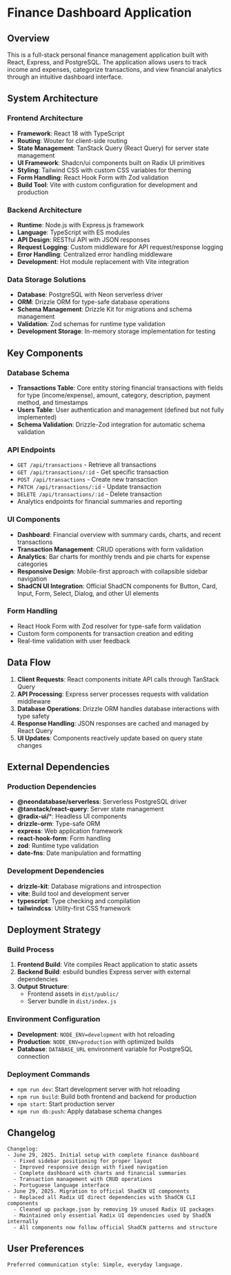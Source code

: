 # Finance Dashboard Application

## Overview

This is a full-stack personal finance management application built with React, Express, and PostgreSQL. The application allows users to track income and expenses, categorize transactions, and view financial analytics through an intuitive dashboard interface.

## System Architecture

### Frontend Architecture
- **Framework**: React 18 with TypeScript
- **Routing**: Wouter for client-side routing
- **State Management**: TanStack Query (React Query) for server state management
- **UI Framework**: Shadcn/ui components built on Radix UI primitives
- **Styling**: Tailwind CSS with custom CSS variables for theming
- **Form Handling**: React Hook Form with Zod validation
- **Build Tool**: Vite with custom configuration for development and production

### Backend Architecture
- **Runtime**: Node.js with Express.js framework
- **Language**: TypeScript with ES modules
- **API Design**: RESTful API with JSON responses
- **Request Logging**: Custom middleware for API request/response logging
- **Error Handling**: Centralized error handling middleware
- **Development**: Hot module replacement with Vite integration

### Data Storage Solutions
- **Database**: PostgreSQL with Neon serverless driver
- **ORM**: Drizzle ORM for type-safe database operations
- **Schema Management**: Drizzle Kit for migrations and schema management
- **Validation**: Zod schemas for runtime type validation
- **Development Storage**: In-memory storage implementation for testing

## Key Components

### Database Schema
- **Transactions Table**: Core entity storing financial transactions with fields for type (income/expense), amount, category, description, payment method, and timestamps
- **Users Table**: User authentication and management (defined but not fully implemented)
- **Schema Validation**: Drizzle-Zod integration for automatic schema validation

### API Endpoints
- `GET /api/transactions` - Retrieve all transactions
- `GET /api/transactions/:id` - Get specific transaction
- `POST /api/transactions` - Create new transaction
- `PATCH /api/transactions/:id` - Update transaction
- `DELETE /api/transactions/:id` - Delete transaction
- Analytics endpoints for financial summaries and reporting

### UI Components
- **Dashboard**: Financial overview with summary cards, charts, and recent transactions
- **Transaction Management**: CRUD operations with form validation
- **Analytics**: Bar charts for monthly trends and pie charts for expense categories
- **Responsive Design**: Mobile-first approach with collapsible sidebar navigation
- **ShadCN UI Integration**: Official ShadCN components for Button, Card, Input, Form, Select, Dialog, and other UI elements

### Form Handling
- React Hook Form with Zod resolver for type-safe form validation
- Custom form components for transaction creation and editing
- Real-time validation with user feedback

## Data Flow

1. **Client Requests**: React components initiate API calls through TanStack Query
2. **API Processing**: Express server processes requests with validation middleware
3. **Database Operations**: Drizzle ORM handles database interactions with type safety
4. **Response Handling**: JSON responses are cached and managed by React Query
5. **UI Updates**: Components reactively update based on query state changes

## External Dependencies

### Production Dependencies
- **@neondatabase/serverless**: Serverless PostgreSQL driver
- **@tanstack/react-query**: Server state management
- **@radix-ui/***: Headless UI components
- **drizzle-orm**: Type-safe ORM
- **express**: Web application framework
- **react-hook-form**: Form handling
- **zod**: Runtime type validation
- **date-fns**: Date manipulation and formatting

### Development Dependencies
- **drizzle-kit**: Database migrations and introspection
- **vite**: Build tool and development server
- **typescript**: Type checking and compilation
- **tailwindcss**: Utility-first CSS framework

## Deployment Strategy

### Build Process
1. **Frontend Build**: Vite compiles React application to static assets
2. **Backend Build**: esbuild bundles Express server with external dependencies
3. **Output Structure**: 
   - Frontend assets in `dist/public/`
   - Server bundle in `dist/index.js`

### Environment Configuration
- **Development**: `NODE_ENV=development` with hot reloading
- **Production**: `NODE_ENV=production` with optimized builds
- **Database**: `DATABASE_URL` environment variable for PostgreSQL connection

### Deployment Commands
- `npm run dev`: Start development server with hot reloading
- `npm run build`: Build both frontend and backend for production
- `npm start`: Start production server
- `npm run db:push`: Apply database schema changes

## Changelog

```
Changelog:
- June 29, 2025. Initial setup with complete finance dashboard
  - Fixed sidebar positioning for proper layout
  - Improved responsive design with fixed navigation
  - Complete dashboard with charts and financial summaries
  - Transaction management with CRUD operations
  - Portuguese language interface
- June 29, 2025. Migration to official ShadCN UI components
  - Replaced all Radix UI direct dependencies with ShadCN CLI components
  - Cleaned up package.json by removing 19 unused Radix UI packages
  - Maintained only essential Radix UI dependencies used by ShadCN internally
  - All components now follow official ShadCN patterns and structure
```

## User Preferences

```
Preferred communication style: Simple, everyday language.
```
